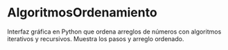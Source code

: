 # AlgoritmosOrdenamiento
Interfaz gráfica en Python que ordena arreglos de números con algoritmos iterativos y recursivos. Muestra los pasos y arreglo ordenado.
